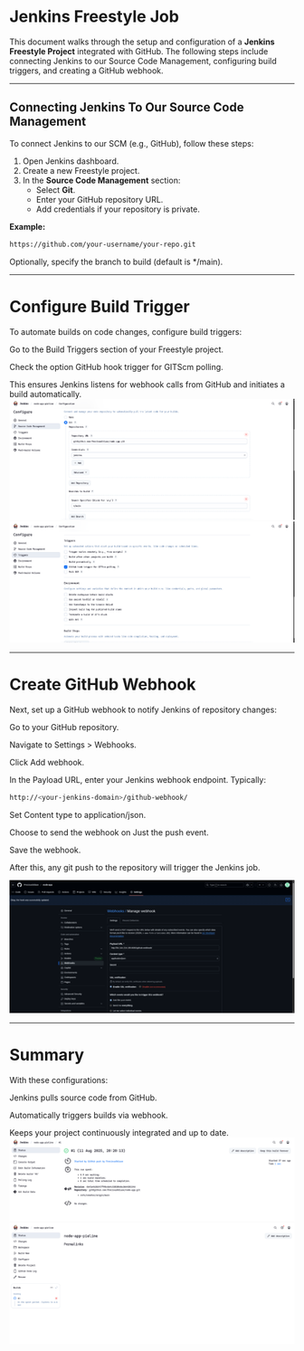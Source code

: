 # Jenkins Freestyle Job

This document walks through the setup and configuration of a **Jenkins Freestyle Project** integrated with GitHub. The following steps include connecting Jenkins to our Source Code Management, configuring build triggers, and creating a GitHub webhook.

---

## Connecting Jenkins To Our Source Code Management

To connect Jenkins to our SCM (e.g., GitHub), follow these steps:

1. Open Jenkins dashboard.
2. Create a new Freestyle project.
3. In the **Source Code Management** section:
   - Select **Git**.
   - Enter your GitHub repository URL.
   - Add credentials if your repository is private.

**Example:**

```bash
https://github.com/your-username/your-repo.git
```

Optionally, specify the branch to build (default is \*/main).

---

# Configure Build Trigger

To automate builds on code changes, configure build triggers:

Go to the Build Triggers section of your Freestyle project.

Check the option GitHub hook trigger for GITScm polling.

This ensures Jenkins listens for webhook calls from GitHub and initiates a build automatically.
![image](img/freestyle-job-setup.png)
![image](img/freestyle-job-setup-2.png)

---

# Create GitHub Webhook

Next, set up a GitHub webhook to notify Jenkins of repository changes:

Go to your GitHub repository.

Navigate to Settings > Webhooks.

Click Add webhook.

In the Payload URL, enter your Jenkins webhook endpoint. Typically:

```bash
http://<your-jenkins-domain>/github-webhook/
```

Set Content type to application/json.

Choose to send the webhook on Just the push event.

Save the webhook.

After this, any git push to the repository will trigger the Jenkins job.

![image](img/webhook.png)

---

# Summary

With these configurations:

Jenkins pulls source code from GitHub.

Automatically triggers builds via webhook.

Keeps your project continuously integrated and up to date.
![image](img/pipeline-build.png)
![image](img/job-triggering.png)
